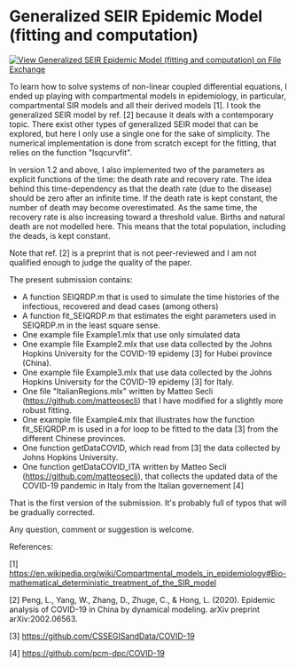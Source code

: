 # Generalized SEIR Epidemic Model (fitting and computation)

[![View Generalized SEIR Epidemic Model (fitting and computation) on File Exchange](https://www.mathworks.com/matlabcentral/images/matlab-file-exchange.svg)](https://se.mathworks.com/matlabcentral/fileexchange/74545-generalized-seir-epidemic-model-fitting-and-computation)






To learn how to solve systems of non-linear coupled differential equations, I ended up playing with compartmental models in epidemiology, in particular, compartmental SIR models and all their derived models [1]. I took the generalized SEIR model by ref. [2] because it deals with a contemporary topic. There exist other types of generalized SEIR model that can be explored, but here I only use a single one for the sake of simplicity. The numerical implementation is done from scratch except for the fitting, that relies on the function "lsqcurvfit".

In version 1.2 and above, I also implemented two of the parameters as explicit functions of the time: the death rate and recovery rate. The idea behind this time-dependency as that the death rate (due to the disease) should be zero after an infinite time. If the death rate is kept constant, the number of death may become overestimated. As the same time, the recovery rate is also increasing toward a threshold value. Births and natural death are not modelled here. This means that the total population, including the deads, is kept constant.

Note that ref. [2] is a preprint that is not peer-reviewed and I am not qualified enough to judge the quality of the paper.

The present submission contains:
- A function SEIQRDP.m that is used to simulate the time histories of the infectious, recovered and dead cases (among others)
- A function fit_SEIQRDP.m that estimates the eight parameters used in SEIQRDP.m in the least square sense.
- One example file Example1.mlx that use only simulated data
- One example file Example2.mlx that use data collected by the Johns Hopkins University for the COVID-19 epidemy [3] for Hubei province (China).
- One example file Example3.mlx that use data collected by the Johns Hopkins University for the COVID-19 epidemy [3] for Italy.
- One file "ItalianRegions.mlx" written by Matteo Secli (https://github.com/matteosecli) that I have modified for a slightly more robust fitting.
- One example file Example4.mlx that illustrates how the function fit_SEIQRDP.m is used in a for loop to be fitted to the data [3] from the different Chinese provinces.
- One function getDataCOVID, which read from [3] the data collected by Johns Hopkins University.
- One function getDataCOVID_ITA written by Matteo Secli (https://github.com/matteosecli), that  collects the updated data of the COVID-19 pandemic in Italy from the Italian governement [4]


That is the first version of the submission. It's probably full of typos that will be gradually corrected.

Any question, comment or suggestion is welcome.

References:

[1] https://en.wikipedia.org/wiki/Compartmental_models_in_epidemiology#Bio-mathematical_deterministic_treatment_of_the_SIR_model

[2] Peng, L., Yang, W., Zhang, D., Zhuge, C., & Hong, L. (2020). Epidemic analysis of COVID-19 in China by dynamical modeling. arXiv preprint arXiv:2002.06563.

[3] https://github.com/CSSEGISandData/COVID-19

[4] https://github.com/pcm-dpc/COVID-19
